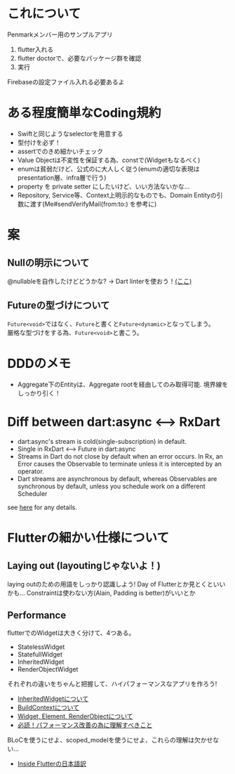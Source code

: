 # これについて

Penmarkメンバー用のサンプルアプリ


1. flutter入れる
2. flutter doctorで、必要なパッケージ群を確認
3. 実行

Firebaseの設定ファイル入れる必要あるよ

# ある程度簡単なCoding規約
- Swiftと同じようなselectorを用意する
- 型付けを必ず！
- assertでのきめ細かいチェック
- Value Objectは不変性を保証する為、constで(Widgetもなるべく)
- enumは貧弱だけど、公式のに大人しく従う(enumの適切な表現はpresentation層、infra層で行う)
- property を private setter にしたいけど、いい方法ないかな…
- Repository, Service等、Context上明示的なものでも、Domain Entityの引数に渡す(Me#sendVerifyMail(from:to:) を参考に)

# 案
## Nullの明示について
@nullableを自作したけどどうかな?
-> Dart linterを使おう！[(ここ)](https://www.dartlang.org/guides/language/analysis-options)

## Futureの型づけについて
`Future<void>`ではなく、`Future`と書くと`Future<dynamic>`となってしまう。  
厳格な型づけをする為、`Future<void>`と書こう。

# DDDのメモ
- Aggregate下のEntityは、Aggregate rootを経由してのみ取得可能. 境界線をしっかり引く！

# Diff between dart:async <--> RxDart
- dart:async's stream is cold(single-subscription) in default.
- Single in RxDart <--> Future in dart:async
- Streams in Dart do not close by default when an error occurs. In Rx, an Error causes the Observable to terminate unless it is intercepted by an operator.
- Dart streams are asynchronous by default, whereas Observables are synchronous by default, unless you schedule work on a different Scheduler

see [here](https://pub.dartlang.org/documentation/rxdart/latest/rx/Observable-class.html) for any details.

# Flutterの細かい仕様について

## Laying out (layoutingじゃないよ！)
laying outのための用語をしっかり認識しよう!
Day of Flutterとか見とくといいかも…
Constraintは使わない方(Alain, Padding is better)がいいとか

## Performance
flutterでのWidgetは大きく分けて、4つある。

- StatelessWidget
- StatefullWidget
- InheritedWidget
- RenderObjectWidget

それぞれの違いをちゃんと把握して、ハイパフォーマンスなアプリを作ろう!  
- [InheritedWidgetについて](https://qiita.com/ko2ic/items/d7b744f19f213ef1e647)  
- [BuildContextについて](https://qiita.com/ko2ic/items/f7bf98b4a30049027470)
- [Widget, Element, RenderObjectについて](https://medium.com/flutter-jp/dive-into-flutter-4add38741d07)
- [必読！パフォーマンス改善の為に理解すべきこと](https://medium.com/flutter-jp/state-performance-7a5f67d62edd)

BLoCを使うにせよ、scoped_modelを使うにせよ、これらの理解は欠かせない…

- [Inside Flutterの日本語訳](https://qiita.com/CostlierRain464/items/c7d99b77b77f43537415#準線形レイアウト)